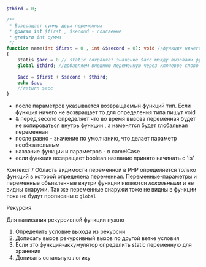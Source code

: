 ```php
$third = 0;

/**
 * Возвращает сумму двух переменных
 * @param int $first , $second - слагаемые
 * @return int сумма
 */
function name(int $first = 0 , int &$second = 0): void //функция ничего не возрашщает и работает с глобальным $second
{
	statis $acc = 0 // static сохраняет значение $acc между вызовами функции
	global $third; //добавляем внешнюю переменную через ключевое слово global
	
	$acc = $first + $second + $third;
	echo $acc
	//return $acc  
}
```
- после параметров указывается возвращаемый функций тип. Если функция ничего не возвращает то для определения типа пишут void 
- & перед second определяет что во время вызова переменная будет не копироваться внутрь функции , а изменятся будет глобальная переменная
- после равно - значение по умолчанию, что делает параметр необязательным
- название функции и параметров - в camelCase
- если функция возвращает boolean название принято начинать с 'is'


Контекст / Область видимости переменной в PHP определяется только функций в которой определена переменная.  Переменные-параметры и переменные объявленные внутри функции являются *локальными* и не видны снаружи. Так же переменные снаружи тоже не видны в функции пока не будут прописаны с `global` 


Рекурсия.

Для написания рекурсивной функции нужно
1. Определить условие выхода из рекурсии
2. Дописать вызов рекурсивный вызов по другой ветке условия
3. Если это функция-аккумулятор определить static переменную для хранения
4. Дописать остальную логику

